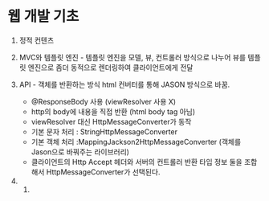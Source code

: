 # 웹 개발 기초



1. 정적 컨텐츠



1. MVC와 템플릿 엔진 - 템플릿 엔진을 모델, 뷰, 컨트롤러 방식으로 나누어 뷰를 템플릿 엔진으로 좀더 동적으로 렌더링하여 클라이언트에게 전달

   

2. API - 객체를 반환하는 방식 html 컨버터를 통해 JASON 방식으로 바꿈.

   - @ResponseBody 사용 (viewResolver 사용 X)
   - http의 body에 내용을 직접 반환 (html body tag 아님)
   - viewResolver 대신 HttpMessageConverter가 동작
   - 기본 문자 처리 : StringHttpMessageConverter
   - 기본 객체 처리 :MappingJackson2HttpMessageConverter (객체를 Jason으로 바꿔주는 라이브러리)
   - 클라이언트의 Http Accept 헤더와 서버의 컨트롤러 반환 타입 정보 둘을 조합해서 HttpMessageConverter가 선택된다.

3. 1. 